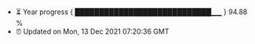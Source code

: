 - ⏳ Year progress { ████████████████████████████▁▁ } 94.88 %
- ⏰ Updated on Mon, 13 Dec 2021 07:20:36 GMT

